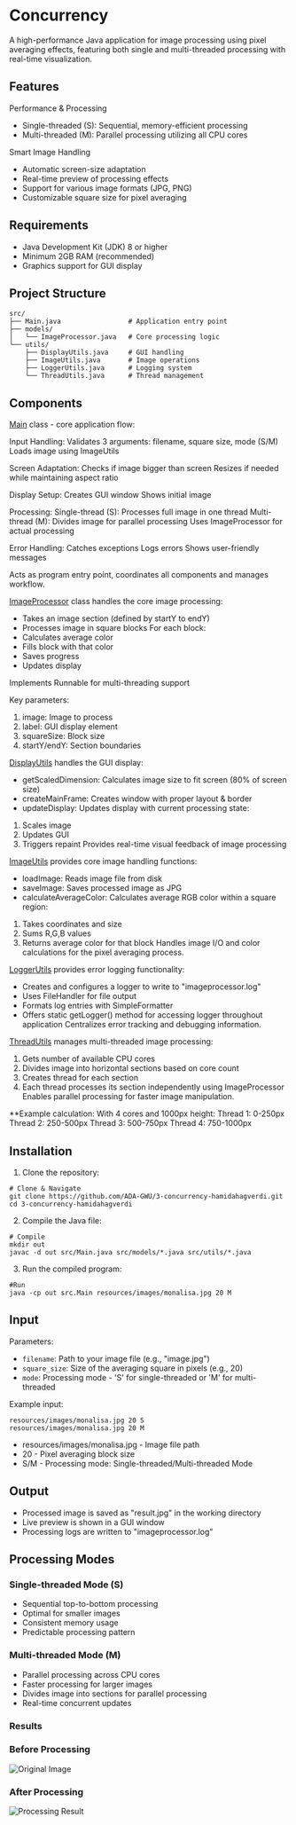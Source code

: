 # Concurrency
A high-performance Java application for image processing using pixel averaging effects, featuring both single and multi-threaded processing with real-time visualization.

## Features

Performance & Processing
- Single-threaded (S): Sequential, memory-efficient processing
- Multi-threaded (M): Parallel processing utilizing all CPU cores

Smart Image Handling
- Automatic screen-size adaptation
- Real-time preview of processing effects
- Support for various image formats (JPG, PNG)
- Customizable square size for pixel averaging

## Requirements

- Java Development Kit (JDK) 8 or higher
- Minimum 2GB RAM (recommended)
- Graphics support for GUI display

## Project Structure
```
src/
├── Main.java                 # Application entry point
├── models/
│   └── ImageProcessor.java   # Core processing logic
└── utils/
    ├── DisplayUtils.java     # GUI handling
    ├── ImageUtils.java       # Image operations
    ├── LoggerUtils.java      # Logging system
    └── ThreadUtils.java      # Thread management
```

## Components

[Main](https://github.com/ADA-GWU/3-concurrency-hamidahagverdi/blob/main/src/Main.java) class - core application flow:

Input Handling:
Validates 3 arguments: filename, square size, mode (S/M)
Loads image using ImageUtils

Screen Adaptation:
Checks if image bigger than screen
Resizes if needed while maintaining aspect ratio

Display Setup:
Creates GUI window
Shows initial image

Processing:
Single-thread (S): Processes full image in one thread
Multi-thread (M): Divides image for parallel processing
Uses ImageProcessor for actual processing

Error Handling:
Catches exceptions
Logs errors
Shows user-friendly messages

Acts as program entry point, coordinates all components and manages workflow.

[ImageProcessor](https://github.com/ADA-GWU/3-concurrency-hamidahagverdi/blob/main/src/models/ImageProcessor.java) class handles the core image processing:

- Takes an image section (defined by startY to endY)
- Processes image in square blocks
For each block:
- Calculates average color
- Fills block with that color
- Saves progress
- Updates display

Implements Runnable for multi-threading support

Key parameters:

1. image: Image to process
2. label: GUI display element
3. squareSize: Block size
4. startY/endY: Section boundaries

[DisplayUtils](https://github.com/ADA-GWU/3-concurrency-hamidahagverdi/blob/main/src/utils/DisplayUtils.java) handles the GUI display:
 
- getScaledDimension: Calculates image size to fit screen (80% of screen size)
- createMainFrame: Creates window with proper layout & border
- updateDisplay: Updates display with current processing state:

1. Scales image
2. Updates GUI
3. Triggers repaint
Provides real-time visual feedback of image processing

[ImageUtils](https://github.com/ADA-GWU/3-concurrency-hamidahagverdi/blob/main/src/utils/ImageUtils.java) provides core image handling functions:

- loadImage: Reads image file from disk
- saveImage: Saves processed image as JPG
- calculateAverageColor: Calculates average RGB color within a square region:

1. Takes coordinates and size
2. Sums R,G,B values
3. Returns average color for that block
Handles image I/O and color calculations for the pixel averaging process.

[LoggerUtils](https://github.com/ADA-GWU/3-concurrency-hamidahagverdi/blob/main/src/utils/LoggerUtils.java) provides error logging functionality:

- Creates and configures a logger to write to "imageprocessor.log"
- Uses FileHandler for file output
- Formats log entries with SimpleFormatter
- Offers static getLogger() method for accessing logger throughout application
Centralizes error tracking and debugging information.

[ThreadUtils](https://github.com/ADA-GWU/3-concurrency-hamidahagverdi/blob/main/src/utils/ThreadUtils.java) manages multi-threaded image processing:

1. Gets number of available CPU cores
2. Divides image into horizontal sections based on core count
3. Creates thread for each section
4. Each thread processes its section independently using ImageProcessor
Enables parallel processing for faster image manipulation.

**Example calculation:
With 4 cores and 1000px height:
Thread 1: 0-250px
Thread 2: 250-500px
Thread 3: 500-750px
Thread 4: 750-1000px

## Installation

1. Clone the repository:
```
# Clone & Navigate
git clone https://github.com/ADA-GWU/3-concurrency-hamidahagverdi.git
cd 3-concurrency-hamidahagverdi
```
2. Compile the Java file:
```
# Compile
mkdir out
javac -d out src/Main.java src/models/*.java src/utils/*.java
```
3. Run the compiled program:
```
#Run
java -cp out src.Main resources/images/monalisa.jpg 20 M
```
## Input

Parameters:
- `filename`: Path to your image file (e.g., "image.jpg")
- `square_size`: Size of the averaging square in pixels (e.g., 20)
- `mode`: Processing mode - 'S' for single-threaded or 'M' for multi-threaded

Example input:
```
resources/images/monalisa.jpg 20 S
resources/images/monalisa.jpg 20 M
```
- resources/images/monalisa.jpg - Image file path
- 20 - Pixel averaging block size
- S/M - Processing mode: Single-threaded/Multi-threaded Mode

## Output

- Processed image is saved as "result.jpg" in the working directory
- Live preview is shown in a GUI window
- Processing logs are written to "imageprocessor.log"

## Processing Modes

### Single-threaded Mode (S)
- Sequential top-to-bottom processing
- Optimal for smaller images
- Consistent memory usage
- Predictable processing pattern

### Multi-threaded Mode (M)
- Parallel processing across CPU cores
- Faster processing for larger images
- Divides image into sections for parallel processing
- Real-time concurrent updates

### Results

### Before Processing
![Original Image](resources/images/monalisa.jpg)

### After Processing
![Processing Result](result.jpg)

